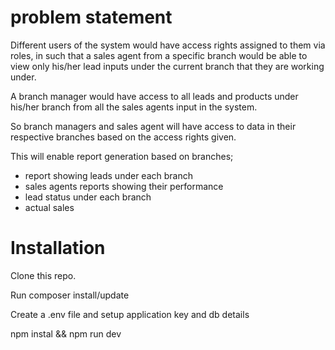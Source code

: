 # problem statement

Different users of the system would have access rights assigned to them via roles, in such that a sales agent from a specific branch would be able to view only his/her lead inputs under the current branch that they are working under.

A branch manager would have access to all leads and products under his/her branch from all the sales agents input in the system.

So branch managers and sales agent will have access to data in their respective branches based on the access rights given.

This will enable report generation based on branches; 
    <ul>
        <li>report showing leads under each branch</li>
        <li>sales agents reports showing their performance</li>
        <li>lead status under each branch</li>
        <li>actual sales</li>
    </ul> 
 
# Installation
Clone this repo.

Run composer install/update

Create a .env file and setup application key and db details

npm instal && npm run dev

